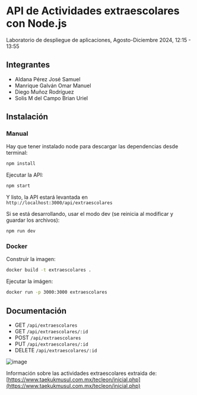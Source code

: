# API de Actividades extraescolares con Node.js

Laboratorio de despliegue de aplicaciones, Agosto-Diciembre 2024, 12:15 - 13:55

## Integrantes

- Aldana Pérez José Samuel
- Manrique Galván Omar Manuel
- Diego Muñoz Rodríguez
- Solis M del Campo Brian Uriel

## Instalación

### Manual

Hay que tener instalado node para descargar las dependencias desde terminal:

```bash
npm install
```

Ejecutar la API:

```bash
npm start
```

Y listo, la API estará levantada en `http://localhost:3000/api/extraescolares`

Si se está desarrollando, usar el modo dev (se reinicia al modificar y guardar los archivos):

```bash
npm run dev
```

### Docker

Construir la imagen:

```bash
docker build -t extraescolares .
```

Ejecutar la imágen:

```bash
docker run -p 3000:3000 extraescolares
```

## Documentación

- GET `/api/extraescolares`
- GET `/api/extraescolares/:id`
- POST `/api/extraescolares`
- PUT `/api/extraescolares/:id`
- DELETE `/api/extraescolares/:id`

![image](https://github.com/user-attachments/assets/170f6981-638e-4226-af73-09e54001c2f5)

Información sobre las actividades extraescolares extraida de: [https://www.taekukmusul.com.mx/tecleon/inicial.php](https://www.taekukmusul.com.mx/tecleon/inicial.php)
